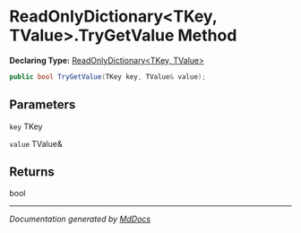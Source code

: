 # ReadOnlyDictionary\<TKey, TValue\>.TryGetValue Method

**Declaring Type:** [ReadOnlyDictionary\<TKey, TValue\>](../Type.md)

```csharp
public bool TryGetValue(TKey key, TValue& value);
```

## Parameters

`key`  TKey

`value`  TValue&

## Returns

bool

___

*Documentation generated by [MdDocs](https://github.com/ap0llo/mddocs)*
